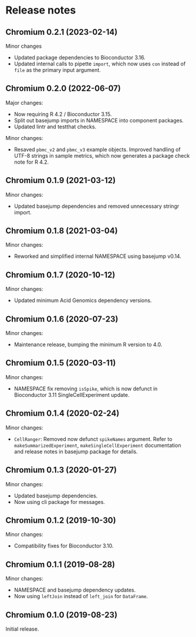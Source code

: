 # Release notes

## Chromium 0.2.1 (2023-02-14)

Minor changes

- Updated package dependencies to Bioconductor 3.16.
- Updated internal calls to pipette `import`, which now uses `con` instead
  of `file` as the primary input argument.

## Chromium 0.2.0 (2022-06-07)

Major changes:

- Now requiring R 4.2 / Bioconductor 3.15.
- Split out basejump imports in NAMESPACE into component packages.
- Updated lintr and testthat checks.

Minor changes:

- Resaved `pbmc_v2` and `pbmc_v3` example objects. Improved handling of UTF-8
  strings in sample metrics, which now generates a package check note for R 4.2.

## Chromium 0.1.9 (2021-03-12)

Minor changes:

- Updated basejump dependencies and removed unnecessary stringr import.

## Chromium 0.1.8 (2021-03-04)

Minor changes:

- Reworked and simplified internal NAMESPACE using basejump v0.14.

## Chromium 0.1.7 (2020-10-12)

Minor changes:

- Updated minimum Acid Genomics dependency versions.

## Chromium 0.1.6 (2020-07-23)

Minor changes:

- Maintenance release, bumping the minimum R version to 4.0.

## Chromium 0.1.5 (2020-03-11)

Minor changes:

- NAMESPACE fix removing `isSpike`, which is now defunct in Bioconductor 3.11
  SingleCellExperiment update.

## Chromium 0.1.4 (2020-02-24)

Minor changes:

- `CellRanger`: Removed now defunct `spikeNames` argument. Refer to
  `makeSummarizedExperiment`, `makeSingleCellExperiment` documentation and
  release notes in basejump package for details.

## Chromium 0.1.3 (2020-01-27)

Minor changes:

- Updated basejump dependencies.
- Now using cli package for messages.

## Chromium 0.1.2 (2019-10-30)

Minor changes:

- Compatibility fixes for Bioconductor 3.10.

## Chromium 0.1.1 (2019-08-28)

Minor changes:

- NAMESPACE and basejump dependency updates.
- Now using `leftJoin` instead of `left_join` for `DataFrame`.

## Chromium 0.1.0 (2019-08-23)

Initial release.
